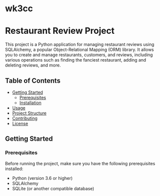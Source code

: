 # wk3cc
# Restaurant Review Project

This project is a Python application for managing restaurant reviews using SQLAlchemy, a popular Object-Relational Mapping (ORM) library. It allows you to create and manage restaurants, customers, and reviews, including various operations such as finding the fanciest restaurant, adding and deleting reviews, and more.

## Table of Contents

- [Getting Started](#getting-started)
  - [Prerequisites](#prerequisites)
  - [Installation](#installation)
- [Usage](#usage)
- [Project Structure](#project-structure)
- [Contributing](#contributing)
- [License](#license)

## Getting Started

### Prerequisites

Before running the project, make sure you have the following prerequisites installed:

- Python (version 3.6 or higher)
- SQLAlchemy
- SQLite (or another compatible database)

